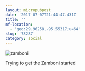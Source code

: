 ```yaml
---
layout: micropubpost
date: '2017-07-07T21:44:47.431Z'
title: ''
mf-location:
  - 'geo:29.96258,-95.55317;u=64'
slug: '78287'
category: social
---
```

![zamboni](https://s3.amazonaws.com/coffeebucks/images/image/jekyll/zamboni.jpg)

Trying to get the Zamboni started
